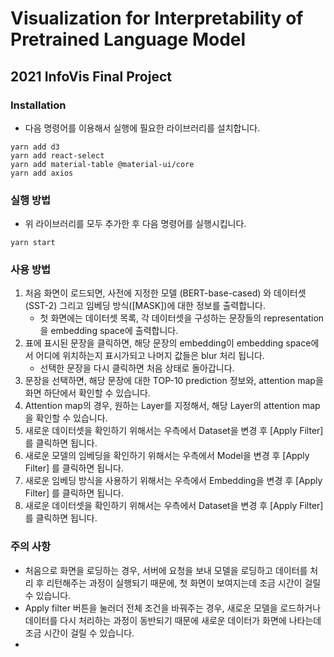 # Visualization for Interpretability of Pretrained Language Model

## 2021 InfoVis Final Project

### Installation
- 다음 명령어를 이용해서 실행에 필요한 라이브러리를 설치합니다.
```
yarn add d3
yarn add react-select
yarn add material-table @material-ui/core
yarn add axios
```

### 실행 방법
- 위 라이브러리를 모두 추가한 후 다음 명령어를 실행시킵니다.
```
yarn start
```

### 사용 방법
1. 처음 화면이 로드되면, 사전에 지정한 모델 (BERT-base-cased) 와 데이터셋 (SST-2) 그리고 임베딩 방식([MASK])에 대한 정보를 출력합니다.
    - 첫 화면에는 데이터셋 목록, 각 데이터셋을 구성하는 문장들의 representation을 embedding space에 출력합니다.
2. 표에 표시된 문장을 클릭하면, 해당 문장의 embedding이 embedding space에서 어디에 위치하는지 표시가되고 나머지 값들은 blur 처리 됩니다.
    - 선택한 문장을 다시 클릭하면 처음 상태로 돌아갑니다.
3. 문장을 선택하면, 해당 문장에 대한 TOP-10 prediction 정보와, attention map을 화면 하단에서 확인할 수 있습니다.
4. Attention map의 경우, 원하는 Layer를 지정해서, 해당 Layer의 attention map을 확인할 수 있습니다.
5. 새로운 데이터셋을 확인하기 위해서는 우측에서 Dataset을 변경 후 [Apply Filter] 를 클릭하면 됩니다.
6. 새로운 모델의 임베딩을 확인하기 위해서는 우측에서 Model을 변경 후 [Apply Filter] 를 클릭하면 됩니다.
7. 새로운 임베딩 방식을 사용하기 위해서는 우측에서 Embedding을 변경 후 [Apply Filter] 를 클릭하면 됩니다.
5. 새로운 데이터셋을 확인하기 위해서는 우측에서 Dataset을 변경 후 [Apply Filter] 를 클릭하면 됩니다.


### 주의 사항
- 처음으로 화면을 로딩하는 경우, 서버에 요청을 보내 모델을 로딩하고 데이터를 처리 후 리턴해주는 과정이 실행되기 때문에, 첫 화면이 보여지는데 조금 시간이 걸릴 수 있습니다.
- Apply filter 버튼을 눌러더 전체 조건을 바꿔주는 경우, 새로운 모델을 로드하거나 데이터를 다시 처리하는 과정이 동반되기 때문에 새로운 데이터가 화면에 나타는데 조금 시간이 걸릴 수 있습니다.
- 
